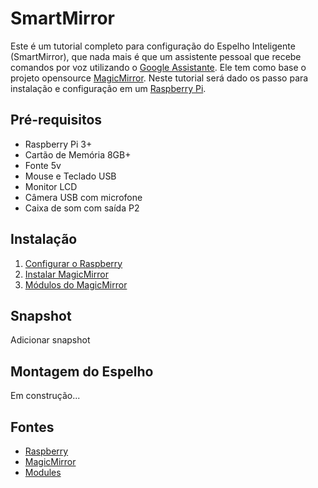 # SmartMirror

Este é um tutorial completo para configuração do Espelho Inteligente (SmartMirror), que nada mais é que um assistente pessoal que recebe comandos por voz utilizando o [Google Assistante](https://assistant.google.com/). Ele tem como base o projeto opensource [MagicMirror](https://magicmirror.builders). Neste tutorial será dado os passo para instalação e configuração em um [Raspberry Pi](https://www.raspberrypi.org/).

## Pré-requisitos
- Raspberry Pi 3+
- Cartão de Memória 8GB+
- Fonte 5v
- Mouse e Teclado USB
- Monitor LCD
- Câmera USB com microfone
- Caixa de som com saída P2

## Instalação
1. [Configurar o Raspberry](/pages/raspberry.md)
2. [Instalar MagicMirror](/pages/magicmirror.md)
3. [Módulos do MagicMirror](/pages/modules.md)

## Snapshot

Adicionar snapshot

## Montagem do Espelho

Em construção...

## Fontes
- [Raspberry](https://www.raspberrypi.org/downloads/noobs/)
- [MagicMirror](https://magicmirror.builders/)
- [Modules](https://github.com/MichMich/MagicMirror/wiki/3rd-Party-Modules)
